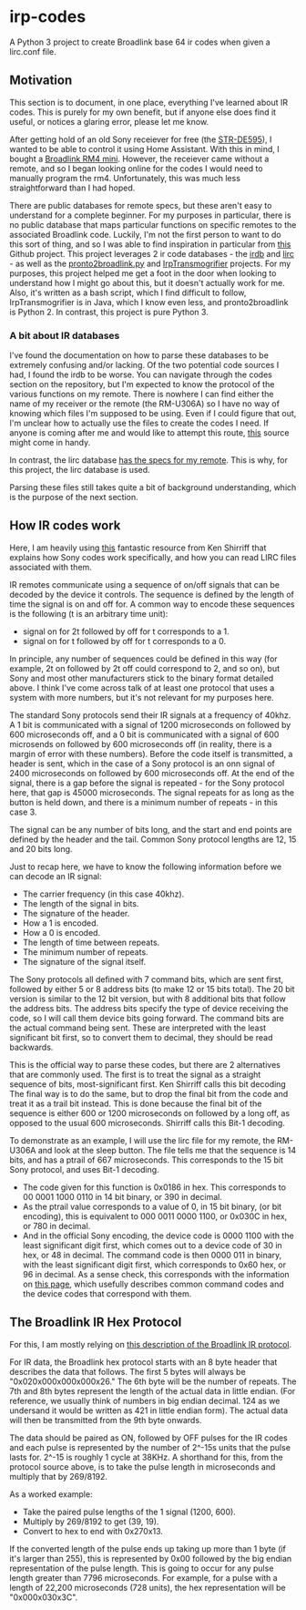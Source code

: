 # irp-codes

A Python 3 project to create Broadlink base 64 ir codes when given a lirc.conf file.

## Motivation

This section is to document, in one place, everything I've learned about IR codes. This is purely for my own benefit, but if anyone else does find it useful, or notices a glaring error, please let me know.

After getting hold of an old Sony receiever for free (the [STR-DE595](https://www.sony.ca/en/electronics/support/audio-components-receivers-amplifiers/str-de595)), I wanted to be able to control it using Home Assistant. With this in mind, I bought a [Broadlink RM4 mini](https://www.ibroadlink.com/productinfo/762674.html). However, the receiever came without a remote, and so I began looking online for the codes I would need to manually program the rm4. Unfortunately, this was much less straightforward than I had hoped.

There are public databases for remote specs, but these aren't easy to understand for a complete beginner. For my purposes in particular, there is no public database that maps particular functions on specific remotes to the associated Broadlink code. Luckily, I'm not the first person to want to do this sort of thing, and so I was able to find inspiration in particular from [this](https://github.com/molexx/irdb2broadlinkha/) Github project. This project leverages 2 ir code databases - the [irdb](https://github.com/probonopd/irdb/tree/master/codes) and [lirc](https://sourceforge.net/p/lirc-remotes/code/ci/master/tree/remotes/) - as well as the [pronto2broadlink.py](https://gist.githubusercontent.com/appden/42d5272bf128125b019c45bc2ed3311f/raw/bdede927b231933df0c1d6d47dcd140d466d9484/pronto2broadlink.py) and [IrpTransmogrifier](https://github.com/bengtmartensson/IrpTransmogrifier) projects. For my purposes, this project helped me get a foot in the door when looking to understand how I might go about this, but it doesn't actually work for me. Also, it's written as a bash script, which I find difficult to follow, IrpTransmogrifier is in Java, which I know even less, and pronto2broadlink is Python 2. In contrast, this project is pure Python 3.

### A bit about IR databases

I've found the documentation on how to parse these databases to be extremely confusing and/or lacking. Of the two potential code sources I had, I found the irdb to be worse. You can navigate through the codes section on the repository, but I'm expected to know the protocol of the various functions on my remote. There is nowhere I can find either the name of my receiver or the remote (the RM-U306A) so I have no way of knowing which files I'm supposed to be using. Even if I could figure that out, I'm unclear how to actually use the files to create the codes I need. If anyone is coming after me and would like to attempt this route, [this](http://www.hifi-remote.com/sony/Sony_rcvr.htm) source might come in handy.

In contrast, the lirc database [has the specs for my remote](https://sourceforge.net/p/lirc-remotes/code/ci/master/tree/remotes/sony/RM-U306A.lircd.conf). This is why, for this project, the lirc database is used.

Parsing these files still takes quite a bit of background understanding, which is the purpose of the next section.

## How IR codes work

Here, I am heavily using [this](http://www.righto.com/2010/03/understanding-sony-ir-remote-codes-lirc.html) fantastic resource from Ken Shirriff that explains how Sony codes work specifically, and how you can read LIRC files associated with them.

IR remotes communicate using a sequence of on/off signals that can be decoded by the device it controls. The sequence is defined by the length of time the signal is on and off for. A common way to encode these sequences is the following (t is an arbitrary time unit):

- signal on for 2t followed by off for t corresponds to a 1.
- signal on for t followed by off for t corresponds to a 0.

In principle, any number of sequences could be defined in this way (for example, 2t on followed by 2t off could correspond to 2, and so on), but Sony and most other manufacturers stick to the binary format detailed above. I think I've come across talk of at least one protocol that uses a system with more numbers, but it's not relevant for my purposes here.

The standard Sony protocols send their IR signals at a frequency of 40khz. A 1 bit is communicated with a signal of 1200 microseconds on followed by 600 microseconds off, and a 0 bit is communicated with a signal of 600 microsends on followed by 600 microseconds off (in reality, there is a margin of error with these numbers). Before the code itself is transmitted, a header is sent, which in the case of a Sony protocol is an onn signal of 2400 microseconds on followed by 600 microseconds off. At the end of the signal, there is a gap before the signal is repeated - for the Sony protocol here, that gap is 45000 microseconds. The signal repeats for as long as the button is held down, and there is a minimum number of repeats - in this case 3.

The signal can be any number of bits long, and the start and end points are defined by the header and the tail. Common Sony protocol lengths are 12, 15 and 20 bits long.

Just to recap here, we have to know the following information before we can decode an IR signal:

- The carrier frequency (in this case 40khz).
- The length of the signal in bits.
- The signature of the header.
- How a 1 is encoded.
- How a 0 is encoded.
- The length of time between repeats.
- The minimum number of repeats.
- The signature of the signal itself.

The Sony protocols all defined with 7 command bits, which are sent first, followed by either 5 or 8 address bits (to make 12 or 15 bits total). The 20 bit version is similar to the 12 bit version, but with 8 additional bits that follow the address bits. The address bits specify the type of device receiving the code, so I will call them device bits going forward. The command bits are the actual command being sent. These are interpreted with the least significant bit first, so to convert them to decimal, they should be read backwards.

This is the official way to parse these codes, but there are 2 alternatives that are commonly used. The first is to treat the signal as a straight sequence of bits, most-significant first. Ken Shirriff calls this bit decoding The final way is to do the same, but to drop the final bit from the code and treat it as a trail bit instead. This is done because the final bit of the sequence is either 600 or 1200 microseconds on followed by a long off, as opposed to the usual 600 microseconds. Shirriff calls this Bit-1 decoding.

To demonstrate as an example, I will use the lirc file for my remote, the RM-U306A and look at the sleep button. The file tells me that the sequence is 14 bits, and has a ptrail of 667 microseconds. This corresponds to the 15 bit Sony protocol, and uses Bit-1 decoding.

- The code given for this function is 0x0186 in hex. This corresponds to 00 0001 1000 0110 in 14 bit binary, or 390 in decimal.
- As the ptrail value corresponds to a value of 0, in 15 bit binary, (or bit encoding), this is equivalent to 000 0011 0000 1100, or 0x030C in hex, or 780 in decimal.
- And in the official Sony encoding, the device code is 0000 1100 with the least significant digit first, which comes out to a device code of 30 in hex, or 48 in decimal. The command code is then 0000 011 in binary, with the least significant digit first, which corresponds to 0x60 hex, or 96 in decimal. As a sense check, this corresponds with the information on [this page](http://www.hifi-remote.com/sony/Sony_rcvr.htm), which usefully describes common command codes and the device codes that correspond with them.

## The Broadlink IR Hex Protocol
For this, I am mostly relying on [this description of the Broadlink IR protocol](https://github.com/mjg59/python-broadlink/blob/master/protocol.md).

For IR data, the Broadlink hex protocol starts with an 8 byte header that describes the data that follows. The first 5 bytes will always be "0x020x000x000x000x26." The 6th byte will be the number of repeats. The 7th and 8th bytes represent the length of the actual data in little endian. (For reference, we usually think of numbers in big endian decimal. 124 as we undersand it would be written as 421 in little endian form). The actual data will then be transmitted from the 9th byte onwards. 

The data should be paired as ON, followed by OFF pulses for the IR codes and each pulse is represented by the number of 2^-15s units that the pulse lasts for. 2^-15 is roughly 1 cycle at 38KHz. A shorthand for this, from the protocol source above, is to take the pulse length in microseconds and multiply that by 269/8192.

As a worked example:
- Take the paired pulse lengths of the 1 signal (1200, 600).
- Multiply by 269/8192 to get (39, 19).
- Convert to hex to end with 0x270x13.

If the converted length of the pulse ends up taking up more than 1 byte (if it's larger than 255), this is represented by 0x00 followed by the big endian representation of the pulse length. This is going to occur for any pulse length greater than 7796 microseconds. For example, for a pulse with a length of 22,200 microseconds (728 units), the hex representation will be "0x000x030x3C".
